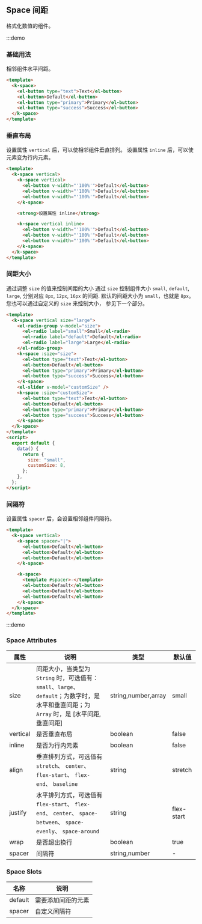 ## Space 间距

格式化数值的组件。

:::demo

### 基础用法

相邻组件水平间距。

```html
<template>
  <k-space>
    <el-button type="text">Text</el-button>
    <el-button>Default</el-button>
    <el-button type="primary">Primary</el-button>
    <el-button type="success">Success</el-button>
  </k-space>
</template>
```

### 垂直布局

设置属性 `vertical` 后，可以使相邻组件垂直排列。
设置属性 `inline` 后，可以使元素变为行内元素。

```html
<template>
  <k-space vertical>
    <k-space vertical>
      <el-button v-width="'100%'">Default</el-button>
      <el-button v-width="'100%'">Default</el-button>
      <el-button v-width="'100%'">Default</el-button>
    </k-space>

    <strong>设置属性 inline</strong>

    <k-space vertical inline>
      <el-button v-width="'100%'">Default</el-button>
      <el-button v-width="'100%'">Default</el-button>
      <el-button v-width="'100%'">Default</el-button>
    </k-space>
  </k-space>
</template>
```

### 间距大小

通过调整 `size` 的值来控制间距的大小
通过 `size` 控制组件大小 `small`, `default`, `large`, 分别对应 `8px`, `12px`, `16px` 的间距. 默认的间距大小为 `small`，也就是 `8px`。
您也可以通过自定义的 `size` 来控制大小， 参见下一个部分。

```html
<template>
  <k-space vertical size="large">
    <el-radio-group v-model="size">
      <el-radio label="small">Small</el-radio>
      <el-radio label="default">Default</el-radio>
      <el-radio label="large">Large</el-radio>
    </el-radio-group>
    <k-space :size="size">
      <el-button type="text">Text</el-button>
      <el-button>Default</el-button>
      <el-button type="primary">Primary</el-button>
      <el-button type="success">Success</el-button>
    </k-space>
    <el-slider v-model="customSize" />
    <k-space :size="customSize">
      <el-button type="text">Text</el-button>
      <el-button>Default</el-button>
      <el-button type="primary">Primary</el-button>
      <el-button type="success">Success</el-button>
    </k-space>
  </k-space>
</template>
<script>
  export default {
    data() {
      return {
        size: "small",
        customSize: 8,
      };
    },
  };
</script>
```

### 间隔符

设置属性 `spacer` 后，会设置相邻组件间隔符。

```html
<template>
  <k-space vertical>
    <k-space spacer="|">
      <el-button>Default</el-button>
      <el-button>Default</el-button>
      <el-button>Default</el-button>
    </k-space>

    <k-space>
      <template #spacer>-</template>
      <el-button>Default</el-button>
      <el-button>Default</el-button>
      <el-button>Default</el-button>
    </k-space>
  </k-space>
</template>
```

:::demo

### Space Attributes

| 属性     | 说明                                                                                                                                      | 类型                | 默认值     |
| -------- | ----------------------------------------------------------------------------------------------------------------------------------------- | ------------------- | ---------- |
| size     | 间距大小，当类型为 `String` 时，可选值有：`small`、`large`、`default`；为数字时，是水平和垂直间距；为 `Array` 时，是 [水平间距, 垂直间距] | string,number,array | small      |
| vertical | 是否垂直布局                                                                                                                              | boolean             | false      |
| inline   | 是否为行内元素                                                                                                                            | boolean             | false      |
| align    | 垂直排列方式，可选值有 `stretch`、 `center`、 `flex-start`、 `flex-end`、 `baseline`                                                      | string              | stretch    |
| justify  | 水平排列方式，可选值有 `flex-start`、 `flex-end`、 `center`、 `space-between`、 `space-evenly`、 `space-around`                           | string              | flex-start |
| wrap     | 是否超出换行                                                                                                                              | boolean             | true       |
| spacer   | 间隔符                                                                                                                                    | string,number       | -          |

### Space Slots

| 名称    | 说明               |
| ------- | ------------------ |
| default | 需要添加间距的元素 |
| spacer  | 自定义间隔符       |
